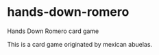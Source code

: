 # hands-down-romero
Hands Down Romero card game


This is a card game originated by mexican abuelas.
